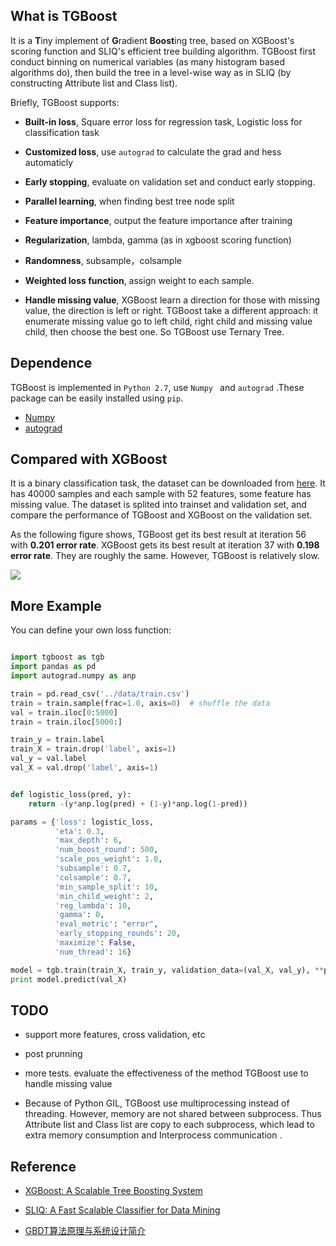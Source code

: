 ## What is TGBoost

It is a **T**iny implement of **G**radient **Boost**ing tree, based on  XGBoost's scoring function and SLIQ's efficient tree building algorithm. TGBoost first conduct binning on numerical variables (as many histogram based algorithms do), then build the tree in a level-wise way as in SLIQ (by constructing Attribute list and Class list). 

 Briefly, TGBoost supports:

- **Built-in loss**, Square error loss for regression task, Logistic loss for classification task

- **Customized loss**, use `autograd` to calculate the grad and hess automaticly

- **Early stopping**, evaluate on validation set and conduct early stopping.

- **Parallel learning**, when finding best tree node split
	
- **Feature importance**, output the feature importance after training 

- **Regularization**, lambda, gamma (as in xgboost scoring function)

- **Randomness**, subsample，colsample

- **Weighted loss function**, assign weight to each sample.

- **Handle missing value**, XGBoost learn a direction for those with missing value, the direction is left or right. TGBoost take a different approach: it enumerate missing value go to left child, right child and missing value child, then choose the best one. So TGBoost use Ternary Tree.


## Dependence

TGBoost is implemented in `Python 2.7`, use `Numpy ` and  `autograd` .These package can be easily installed using `pip`.


- [Numpy](https://github.com/numpy/numpy)
- [autograd](https://github.com/HIPS/autograd)



## Compared with XGBoost

It is a binary classification task, the dataset can be downloaded from [here](http://pan.baidu.com/s/1c23gJkc). It has 40000 samples and each sample with 52 features, some feature has missing value. The dataset is splited into trainset and validation set, and compare the performance of TGBoost and XGBoost on the validation set.

As the following figure shows, TGBoost get its best result at iteration 56 with **0.201 error rate**. XGBoost gets  its best result at iteration 37 with **0.198 error rate**. They are roughly the same.  However, TGBoost is relatively slow.

![](imgs/tgb_xgb.png)



## More Example

You can define your own loss function:

```python

import tgboost as tgb
import pandas as pd
import autograd.numpy as anp

train = pd.read_csv('../data/train.csv')
train = train.sample(frac=1.0, axis=0)  # shuffle the data
val = train.iloc[0:5000]
train = train.iloc[5000:]

train_y = train.label
train_X = train.drop('label', axis=1)
val_y = val.label
val_X = val.drop('label', axis=1)


def logistic_loss(pred, y):
    return -(y*anp.log(pred) + (1-y)*anp.log(1-pred))

params = {'loss': logistic_loss,
          'eta': 0.3,
          'max_depth': 6,
          'num_boost_round': 500,
          'scale_pos_weight': 1.0,
          'subsample': 0.7,
          'colsample': 0.7,
          'min_sample_split': 10,
          'min_child_weight': 2,
          'reg_lambda': 10,
          'gamma': 0,
          'eval_metric': "error",
          'early_stopping_rounds': 20,
          'maximize': False,
          'num_thread': 16}

model = tgb.train(train_X, train_y, validation_data=(val_X, val_y), **params)
print model.predict(val_X)

```

## TODO
- support more features, cross validation, etc

- post prunning

- more tests. evaluate the effectiveness of the method TGBoost use to handle missing value

- Because of Python GIL, TGBoost use multiprocessing instead of threading. However, memory are not shared between subprocess. Thus Attribute list and Class list are copy to each subprocess, which lead to extra memory consumption and Interprocess communication .


## Reference

- [XGBoost: A Scalable Tree Boosting System](https://arxiv.org/abs/1603.02754)
- [SLIQ: A Fast Scalable Classifier for Data Mining](http://citeseerx.ist.psu.edu/viewdoc/download?doi=10.1.1.89.7734&rep=rep1&type=pdf)

- [GBDT算法原理与系统设计简介](http://wepon.me/files/gbdt.pdf)
